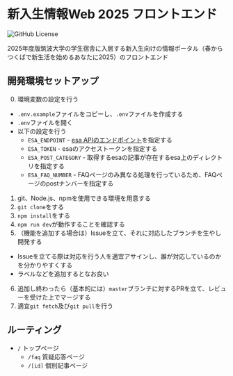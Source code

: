 # 新入生情報Web 2025 フロントエンド

![GitHub License](https://img.shields.io/github/license/ZDK-UTsukuba/hello2025-frontend)

2025年度版筑波大学の学生宿舎に入居する新入生向けの情報ポータル（春からつくばで新生活を始めるあなたに2025）のフロントエンド

## 開発環境セットアップ

0. 環境変数の設定を行う

- `.env.example`ファイルをコピーし、`.env`ファイルを作成する
- `.env`ファイルを開く
- 以下の設定を行う
  - `ESA_ENDPOINT` - [esa APIのエンドポイント](https://docs.esa.io/posts/102#%E3%83%AA%E3%82%AF%E3%82%A8%E3%82%B9%E3%83%88)を指定する
  - `ESA_TOKEN` - esaのアクセストークンを指定する
  - `ESA_POST_CATEGORY` - 取得するesaの記事が存在するesa上のディレクトリを指定する
  - `ESA_FAQ_NUMBER` - FAQページのみ異なる処理を行っているため、FAQページのpostナンバーを指定する

1. git、Node.js、npmを使用できる環境を用意する
2. `git clone`をする
3. `npm install`をする
4. `npm run dev`が動作することを確認する
5. （機能を追加する場合は）Issueを立て、それに対応したブランチを生やし開発する

- Issueを立てる際は対応を行う人を適宜アサインし、誰が対応しているのかを分かりやすくする
- ラベルなどを追加するとなお良い

6. 追加し終わったら（基本的には）`master`ブランチに対するPRを立て、レビューを受けた上でマージする
7. 適宜`git fetch`及び`git pull`を行う

## ルーティング

- `/` トップページ
  - `/faq` 質疑応答ページ
  - `/[id]` 個別記事ページ
